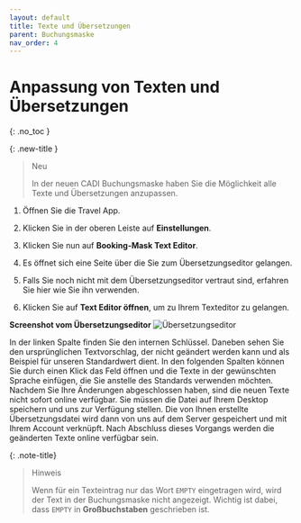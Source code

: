 ```yaml
---
layout: default
title: Texte und Übersetzungen
parent: Buchungsmaske
nav_order: 4
---
```


# Anpassung von Texten und Übersetzungen
{: .no_toc }

<!--
## Inhaltsverzeichnis
{: .no_toc .text-delta }

1. TOC
{:toc}
-->

{: .new-title }
> Neu
>
> In der neuen CADI Buchungsmaske haben Sie die Möglichkeit alle Texte und Übersetzungen anzupassen.


1. Öffnen Sie die Travel App.

2. Klicken Sie in der oberen Leiste auf **Einstellungen**.
    
3. Klicken Sie nun auf **Booking-Mask Text Editor**.

4. Es öffnet sich eine Seite über die Sie zum Übersetzungseditor gelangen.

5. Falls Sie noch nicht mit dem Übersetzungseditor vertraut sind, erfahren Sie hier wie Sie ihn verwenden.

6. Klicken Sie auf **Text Editor öffnen**, um zu Ihrem Texteditor zu gelangen.

**Screenshot vom Übersetzungseditor**
![Übersetzungseditor](/CADI-Documentation/img/screenshot3.png)

In der linken Spalte finden Sie den internen Schlüssel. Daneben sehen Sie den ursprünglichen Textvorschlag, der nicht geändert werden kann und als Beispiel für unseren Standardwert dient. In den folgenden Spalten können Sie durch einen Klick das Feld öffnen und die Texte in der gewünschten Sprache einfügen, die Sie anstelle des Standards verwenden möchten.
Nachdem Sie Ihre Änderungen abgeschlossen haben, sind die neuen Texte nicht sofort online verfügbar. Sie müssen die Datei auf Ihrem Desktop speichern und uns zur Verfügung stellen. Die von Ihnen erstellte Übersetzungsdatei wird dann von uns auf dem Server gespeichert und mit Ihrem Account verknüpft. Nach Abschluss dieses Vorgangs werden die geänderten Texte online verfügbar sein.

{: .note-title}
> Hinweis
>
> Wenn für ein Texteintrag nur das Wort `EMPTY` eingetragen wird, wird der Text in der Buchungsmaske nicht angezeigt. Wichtig ist dabei, dass `EMPTY` in **Großbuchstaben** geschrieben ist.